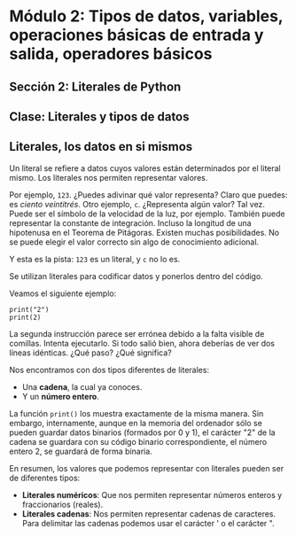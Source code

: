 # Módulo 2: Tipos de datos, variables, operaciones básicas de entrada y salida, operadores básicos 
## Sección 2: Literales de Python 
## Clase: Literales y tipos de datos

## Literales, los datos en si mismos

Un literal se refiere a datos cuyos valores están determinados por el literal mismo. Los literales nos permiten representar valores.

Por ejemplo, `123`. ¿Puedes adivinar qué valor representa? Claro que puedes: es *ciento veintitrés*.
Otro ejemplo, `c`. ¿Representa algún valor? Tal vez. Puede ser el símbolo de la velocidad de la luz, por ejemplo. También puede representar la constante de integración. Incluso la longitud de una hipotenusa en el Teorema de Pitágoras. Existen muchas posibilidades. No se puede elegir el valor correcto sin algo de conocimiento adicional.

Y esta es la pista: `123` es un literal, y `c` no lo es.

Se utilizan literales para codificar datos y ponerlos dentro del código. 

Veamos el siguiente ejemplo:

```
print("2")
print(2)
```

La segunda instrucción parece ser errónea debido a la falta visible de comillas. Intenta ejecutarlo. Si todo salió bien, ahora deberías de ver dos líneas idénticas. ¿Qué paso? ¿Qué significa?

Nos encontramos con dos tipos diferentes de literales:

* Una **cadena**, la cual ya conoces.
* Y un **número entero**.

La función `print()` los muestra exactamente de la misma manera. Sin embargo, internamente, aunque en la memoria del ordenador sólo se pueden guardar datos binarios (formados por 0 y 1), el carácter "2" de la cadena se guardara con su código binario correspondiente, el número entero 2, se guardará de forma binaria.

En resumen, los valores que podemos representar con literales pueden ser de diferentes tipos:

* **Literales numéricos**: Que nos permiten representar números enteros y fraccionarios (reales).
* **Literales cadenas**: Nos permiten representar cadenas de caracteres. Para delimitar las cadenas podemos usar el carácter ' o el carácter ". 